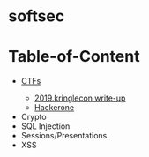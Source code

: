 # softsec

# Table-of-Content
<ul>
  <li><a href="https://github.com/psinghbh/softsec.github.io/tree/master/ctf">CTFs</a></li>
    <ul>
      <li><a href="https://github.com/psinghbh/softsec.github.io/tree/master/ctf/2019.kringlecon/">2019.kringlecon write-up</a></li>
      <li><a href="https://github.com/psinghbh/softsec.github.io/tree/master/ctf/hackerone">Hackerone</a></li>
    </ul>
  <li>Crypto</li>
  <li>SQL Injection</li>
  <li>Sessions/Presentations</li>
  <li>XSS</li>
</ul>
